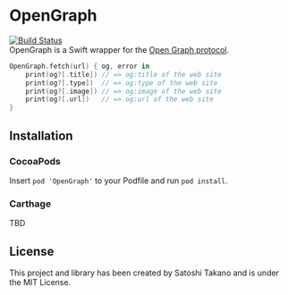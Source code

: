 # OpenGraph
[![Build Status](https://travis-ci.org/satoshi-takano/OpenGraph.svg?branch=feature%2Fci)](https://travis-ci.org/satoshi-takano/OpenGraph)  
OpenGraph is a Swift wrapper for the [Open Graph protocol](http://ogp.me/).

```swift
OpenGraph.fetch(url) { og, error in
    print(og?[.title]) // => og:title of the web site
    print(og?[.type])  // => og:type of the web site
    print(og?[.image]) // => og:image of the web site
    print(og?[.url])   // => og:url of the web site
}
```

## Installation
### CocoaPods
Insert `pod 'OpenGraph'` to your Podfile and run `pod install`.

### Carthage
TBD

## License
This project and library has been created by Satoshi Takano and is under the MIT License.
